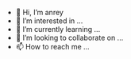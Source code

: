 - 👋 Hi, I’m anrey
- 👀 I’m interested in ...
- 🌱 I’m currently learning ...
- 💞️ I’m looking to collaborate on ...
- 📫 How to reach me ...

<!---
anreyyqs/anreyyqs is a ✨ special ✨ repository because its `README.md` (this file) appears on your GitHub profile.
You can click the Preview link to take a look at your changes.
--->
